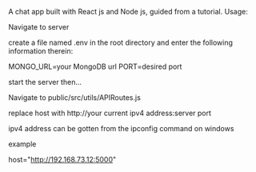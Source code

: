 A chat app built with React js and Node js, guided from a tutorial.
Usage:

Navigate to server

create a file named .env in the root directory and enter the following information therein:

MONGO_URL=your MongoDB url
PORT=desired port

start the server then...

Navigate to public/src/utils/APIRoutes.js


replace host with http://your current ipv4 address:server port

ipv4 address can be gotten from the ipconfig command on windows

example

host="http://192.168.73.12:5000"

